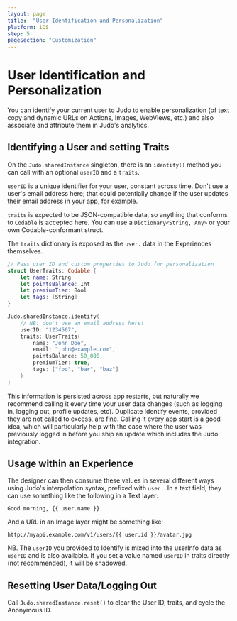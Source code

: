 ```yaml
---
layout: page
title:  "User Identification and Personalization"
platform: iOS
step: 5
pageSection: "Customization"
---
```

# User Identification and Personalization

You can identify your current user to Judo to enable personalization (of text copy and dynamic URLs on Actions, Images, WebViews, etc.) and also associate and attribute them in Judo's analytics.

## Identifying a User and setting Traits

On the `Judo.sharedInstance` singleton, there is an `identify()` method you can call with an optional `userID` and a `traits`.

`userID` is a unique identifier for your user, constant across time. Don't use a user's email address here; that could potentially change if the user updates their email address in your app, for example.

`traits` is expected to be JSON-compatible data, so anything that conforms to `Codable` is accepted here. You can use a `Dictionary<String, Any>` or your own Codable-conformant struct.

The `traits` dictionary is exposed as the `user.` data in the Experiences themselves.

```swift
// Pass user ID and custom properties to Judo for personalization
struct UserTraits: Codable {
    let name: String
    let pointsBalance: Int
    let premiumTier: Bool
    let tags: [String]
}

Judo.sharedInstance.identify(
    // NB: don't use an email address here!
    userID: "1234567",
    traits: UserTraits(
        name: "John Doe",
        email: "john@example.com",
        pointsBalance: 50_000,
        premiumTier: true,
        tags: ["foo", "bar", "baz"]
    )
)
```

This information is persisted across app restarts, but naturally we recommend calling it every time your user data changes (such as logging in, logging out, profile updates, etc).  Duplicate Identify events, provided they are not called to excess, are fine. Calling it every app start is a good idea, which will particularly help with the case where the user was previously logged in before you ship an update which includes the Judo integration.

## Usage within an Experience

The designer can then consume these values in several different ways using Judo's interpolation syntax, prefixed with `user.`. In a text field, they can use something like the following in a Text layer:

    Good morning, {{ user.name }}.

And a URL in an Image layer might be something like:

    http://myapi.example.com/v1/users/{{ user.id }}/avatar.jpg

NB. The `userID` you provided to Identify is mixed into the userInfo data as `userID` and is also available. If you set a value named `userID` in traits directly (not recommended), it will be shadowed.

## Resetting User Data/Logging Out

Call `Judo.sharedInstance.reset()` to clear the User ID, traits, and cycle the Anonymous ID.